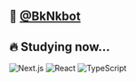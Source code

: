 ## 🐺 <a href="https://twitter.com/BkNkbot">@BkNkbot</a>

## 🔥 Studying now…
![Next.js](https://img.shields.io/badge/-Next.js-000000?style=for-the-badge&labelColor=000000&logoColor=color=ffffff&color=f5f5f5&logo=next.js)
![React](https://img.shields.io/badge/-React-ffffff?style=for-the-badge&labelColor=3a59ae&logoColor=ffffff&color=f5f5f5&logo=react)
![TypeScript](https://img.shields.io/badge/-TypeScript-ffffff?style=for-the-badge&labelColor=ae493a&logoColor=ffffff&color=f5f5f5&logo=typescript)

<br/>

<!-- リポジトリステータス -->
<!-- [![hogehoge's github stats](https://github-readme-stats.vercel.app/api?username=012xx&hide=contribs&count_private=true&show_icons=true&theme=tokyonight)](https://github.com/012xx/)
 -->
<!-- ソースコード統計 -->
<!-- [![Top used Langs](https://github-readme-stats.vercel.app/api/top-langs/?username=012xx&layout=compact&theme=tokyonight)](https://github.com/012xx/) -->

<!--
**012xx/012xx** is a ✨ _special_ ✨ repository because its `README.md` (this file) appears on your GitHub profile.

Here are some ideas to get you started:

- 🔭 I’m currently working on ...
- 🌱 I’m currently learning ...
- 👯 I’m looking to collaborate on ...
- 🤔 I’m looking for help with ...
- 💬 Ask me about ...
- 📫 How to reach me: ...
- 😄 Pronouns: ...
- ⚡ Fun fact: ...
-->
